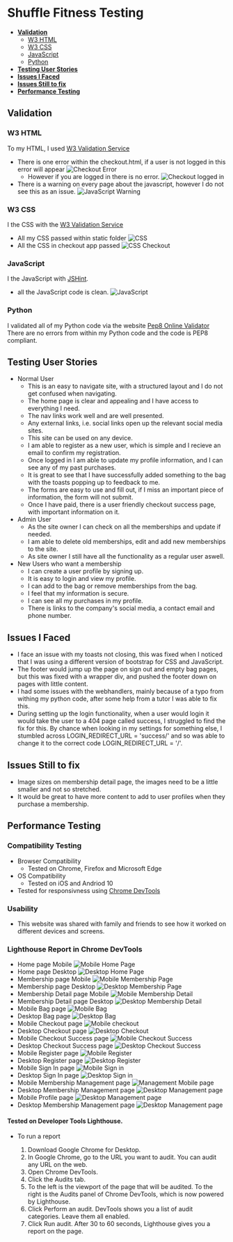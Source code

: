 # Shuffle Fitness Testing
- [**Validation**](#validation)
    * [W3 HTML](#w3-html)
    * [W3 CSS](#w3-css)
    * [JavaScript](#javascript)
    * [Python](#python)
- [**Testing User Stories**](#testing-user-stories)
- [**Issues I Faced**](#issues-i-faced)
- [**Issues Still to fix**](#issues-still-to-fix)
- [**Performance Testing**](#performance-testing)

## **Validation**

### W3 HTML
To  my HTML, I used [W3 Validation Service](https://validator.w3.org/)
* There is one error within the checkout.html, if a user is not logged in this error will appear 
    ![Checkout Error](readme-img/testing/html-testing1.png)
    - However if you are logged in there is no error. 
    ![Checkout logged in](readme-img/testing/html-testing2.png)
* There is a warning on every page about the javascript, however I do not see this as an issue.
    ![JavaScript Warning](readme-img/testing/html-testing3.png)

### W3 CSS
I  the CSS with the [W3 Validation Service](https://jigsaw.w3.org/css-validator/)
* All my CSS passed within static folder
![CSS](readme-img/testing/css-testing.png)
* All the CSS in checkout app passed
![CSS Checkout](readme-img/testing/css-testing-checkout.png)

### JavaScript
I  the JavaScript with [JSHint](https://jshint.com/).
* all the JavaScript code is clean.
![JavaScript](readme-img/testing/javascript-testing.png)

### Python
I validated all of my Python code via the website [Pep8 Online Validator](http://pep8online.com/)
There are no errors from within my Python code and the code is PEP8 compliant.

## **Testing User Stories**
* Normal User
    * This is an easy to navigate site, with a structured layout and I do not get confused when navigating.
    * The home page is clear and appealing and I have access to everything I need. 
    * The nav links work well and are well presented.
    * Any external links, i.e. social links open up the relevant social media sites.
    * This site can be used on any device.
    * I am able to register as a new user, which is simple and I recieve an email to confirm my registration. 
    * Once logged in I am able to update my profile information, and I can see any of my past purchases.
    * It is great to see that I have successfully added something to the bag with the toasts popping up to feedback to me. 
    * The forms are easy to use and fill out, if I miss an important piece of information, the form will not submit. 
    * Once I have paid, there is a user friendly checkout success page, with important information on it.
* Admin User
    * As the site owner I can check on all the memberships and update if needed. 
    * I am able to delete old memberships, edit and add new memberships to the site. 
    * As site owner I still have all the functionality as a regular user aswell.
* New Users who want a membership
    * I can create a user profile by signing up.
    * It is easy to login and view my profile.
    * I can add to the bag or remove memberships from the bag. 
    * I feel that my information is secure.
    * I can see all my purchases in my profile.
    * There is links to the company's social media, a contact email and phone number. 

## **Issues I Faced**
* I face an issue with my toasts not closing, this was fixed when I noticed that I was using a different version of bootstrap for CSS and JavaScript.
* The footer would jump up the page on sign out and empty bag pages, but this was fixed with a wrapper div, and pushed the footer down on pages with little content. 
* I had some issues with the webhandlers, mainly because of a typo from withing my python code, after some help from a tutor I was able to fix this. 
* During setting up the login functionality, when a user would login it would take the user to a 404 page called success, I struggled to find the fix for this. By chance when looking in my settings for something else, I stumbled across LOGIN_REDIRECT_URL = 'success/' and so was able to change it to the correct code LOGIN_REDIRECT_URL = '/'.

## **Issues Still to fix**
* Image sizes on membership detail page, the images need to be a little smaller and not so stretched. 
* It would be great to have more content to add to user profiles when they purchase a membership. 


## **Performance Testing**
### Compatibility Testing
* Browser Compatibility
    * Tested on Chrome, Firefox and Microsoft Edge
* OS Compatibility
    * Tested on iOS and Andriod 10
* Tested for responsivness using [Chrome DevTools](https://developer.chrome.com/docs/devtools/)

### Usability
* This website was shared with family and friends to see how it worked on different devices and screens. 

### Lighthouse Report in Chrome DevTools
* Home page Mobile
    ![Mobile Home Page](readme-img/testing/mobile-lighthouse-home.png)
* Home page Desktop
    ![Desktop Home Page](readme-img/testing/desktop-home.png)
* Membership page Mobile
    ![Mobile Membership Page](readme-img/testing/mobile-membership.png)
* Membership page Desktop
    ![Desktop Membership Page](readme-img/testing/membership-desktop.png)
* Membership Detail page Mobile
    ![Mobile Membership Detail](readme-img/testing/membership-detail.png)
* Membership Detail page Desktop
    ![Desktop Membership Detail](readme-img/testing/membership-detail-d.png)
* Mobile Bag page
    ![Mobile Bag](readme-img/testing/mobile-bag.png)
* Desktop Bag page
    ![Desktop Bag](readme-img/testing/desktop-bag.png)
* Mobile Checkout page
    ![Mobile checkout](readme-img/testing/mobile-checkout.png)
* Desktop Checkout page
    ![Desktop Checkout](readme-img/testing/desktop-checkout.png)
* Mobile Checkout Success page
    ![Mobile Checkout Success](readme-img/testing/mobile-ch-success.png)
* Desktop Checkout Success page
    ![Desktop Checkout Success](readme-img/testing/desktop-ch-success.png)
* Mobile Register page
    ![Mobile Register](readme-img/testing/mobile-signup.png)
* Desktop Register page
    ![Desktop Register](readme-img/testing/desktop-register.png)
* Mobile Sign In page
    ![Mobile Sign in](readme-img/testing/mobile-signin.png)
* Desktop Sign In page
    ![Desktop Sign in](readme-img/testing/desktop-signin.png)
* Mobile Membership Management page
    ![Management Mobile page](readme-img/testing/manage-mobile.png)
* Desktop Membership Management page
    ![Desktop Management page](readme-img/testing/manage-desktop.png)
* Mobile Profile page
    ![Desktop Management page](readme-img/testing/mobile-profile.png)
* Desktop Membership Management page
    ![Desktop Management page](readme-img/testing/desktop-profile.png)

#### Tested on Developer Tools Lighthouse.
- To run a report

    1. Download Google Chrome for Desktop.
    2. In Google Chrome, go to the URL you want to audit. You can audit any URL on the web.
    3. Open Chrome DevTools.
    4. Click the Audits tab.
    5. To the left is the viewport of the page that will be audited. To the right is the Audits panel of Chrome DevTools, which is now powered by Lighthouse.
    6. Click Perform an audit. DevTools shows you a list of audit categories. Leave them all enabled.
    7. Click Run audit. After 30 to 60 seconds, Lighthouse gives you a report on the page.

